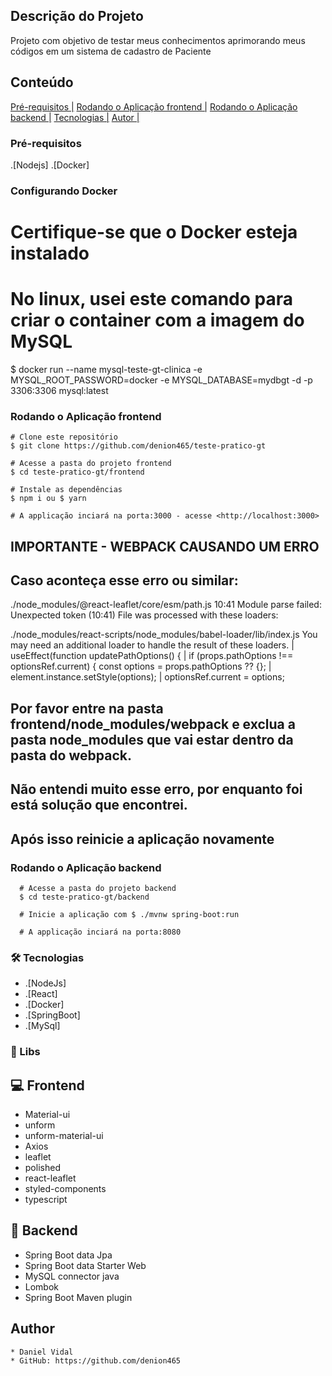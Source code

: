 ## Descrição do Projeto

<p>
  Projeto com objetivo de testar meus conhecimentos aprimorando meus códigos em um sistema de cadastro de Paciente 
</p>

## Conteúdo

<p>
  <a href="#requirements">Pré-requisitos  |</a>
  <a href="#runningApp">Rodando o Aplicação frontend  |</a>
  <a href="#runningBack">Rodando o Aplicação backend  |</a>
  <a href="#technology">Tecnologias  |</a>
  <a href="#author">Autor  |</a>
</p>


### Pré-requisitos

.[Nodejs]
.[Docker]

 ### Configurando Docker

 # Certifique-se que o Docker esteja instalado

  # No linux, usei este comando para criar o container com a imagem do MySQL
  $ docker run --name mysql-teste-gt-clinica -e MYSQL_ROOT_PASSWORD=docker -e MYSQL_DATABASE=mydbgt -d -p 3306:3306 mysql:latest

<section id='runningApp'>

  ### Rodando o Aplicação frontend

    # Clone este repositório
    $ git clone https://github.com/denion465/teste-pratico-gt

    # Acesse a pasta do projeto frontend
    $ cd teste-pratico-gt/frontend   

    # Instale as dependências
    $ npm i ou $ yarn

    # A applicação inciará na porta:3000 - acesse <http://localhost:3000>

  # IMPORTANTE - WEBPACK CAUSANDO UM ERRO 
  # Caso aconteça esse erro ou similar:

  ./node_modules/@react-leaflet/core/esm/path.js 10:41
    Module parse failed: Unexpected token (10:41)
    File was processed with these loaders:

  ./node_modules/react-scripts/node_modules/babel-loader/lib/index.js
  You may need an additional loader to handle the result of these loaders.
  | useEffect(function updatePathOptions() {
  | if (props.pathOptions !== optionsRef.current) {
    const options = props.pathOptions ?? {};
  | element.instance.setStyle(options);
  | optionsRef.current = options;

  # Por favor entre na pasta frontend/node_modules/webpack e exclua a pasta node_modules que vai estar dentro da pasta do webpack.
  # Não entendi muito esse erro, por enquanto foi está solução que encontrei.

  # Após isso reinicie a aplicação novamente
 
</section>

<section id='runningBack'>

  ### Rodando o Aplicação backend
      # Acesse a pasta do projeto backend
      $ cd teste-pratico-gt/backend  

      # Inicie a aplicação com $ ./mvnw spring-boot:run

      # A applicação inciará na porta:8080

</section>

<section id='technology'>

### 🛠 Tecnologias
  * .[NodeJs]
  * .[React]
  * .[Docker]
  * .[SpringBoot]
  * .[MySql]

  ### 📘 Libs
  # 💻 Frontend
  * Material-ui
  * unform
  * unform-material-ui
  * Axios
  * leaflet
  * polished
  * react-leaflet
  * styled-components
  * typescript

  # 💽 Backend
  * Spring Boot data Jpa
  * Spring Boot data Starter Web
  * MySQL connector java
  * Lombok
  * Spring Boot Maven plugin
  
</section>


<section id='#author'>

  ## Author
    * Daniel Vidal
    * GitHub: https://github.com/denion465

  </section>








